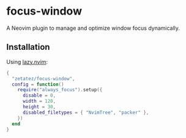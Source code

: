 # focus-window

A Neovim plugin to manage and optimize window focus dynamically.

## Installation

Using [lazy.nvim](https://github.com/folke/lazy.nvim):

```lua
{
  "zetatez/focus-window",
  config = function()
    require("always_focus").setup({
      disable = 0,
      width = 120,
      height = 30,
      disabled_filetypes = { "NvimTree", "packer" },
    })
  end
}
```
